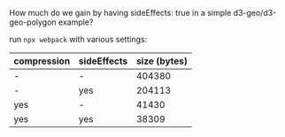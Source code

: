 How much do we gain by having sideEffects: true in a simple d3-geo/d3-geo-polygon example?

run `npx webpack` with various settings:

| compression | sideEffects | size (bytes) |
| ----------- | ----------- | ------------ |
| - | - | 404380 |
| - | yes | 204113 |
| yes | - | 41430 |
| yes | yes | 38309 |
